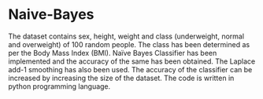 # Naive-Bayes
The dataset contains sex, height, weight and class (underweight, normal and overweight) of 100 random people. The class has been determined as per the Body Mass Index (BMI). Naïve Bayes Classifier has been implemented and the accuracy of the same has been obtained. The Laplace add-1 smoothing has also been used. The accuracy of the classifier can be increased by increasing the size of the dataset. The code is written in python programming language.
